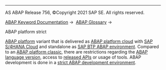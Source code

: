   

* * *

AS ABAP Release 756, ©Copyright 2021 SAP SE. All rights reserved.

[ABAP Keyword Documentation](https://help.sap.com/doc/abapdocu_756_index_htm/7.56/en-US/abenabap.htm) →  [ABAP Glossary](https://help.sap.com/doc/abapdocu_756_index_htm/7.56/en-US/abenabap_glossary.htm) → 

ABAP platform strict

[ABAP platform](https://help.sap.com/doc/abapdocu_756_index_htm/7.56/en-US/abenabap_platform_glosry.htm "Glossary Entry") variant that is delivered as [ABAP platform cloud](https://help.sap.com/doc/abapdocu_756_index_htm/7.56/en-US/abenabap_platform_cloud_glosry.htm "Glossary Entry") with [SAP S/4HANA Cloud](https://help.sap.com/doc/abapdocu_756_index_htm/7.56/en-US/abensap_s4hana_cloud_glosry.htm "Glossary Entry") and standalone as [SAP BTP ABAP environment](https://help.sap.com/doc/abapdocu_756_index_htm/7.56/en-US/abensap_btp_abap_env_glosry.htm "Glossary Entry"). Compared to an [ABAP platform classic](https://help.sap.com/doc/abapdocu_756_index_htm/7.56/en-US/abenabap_platform_classic_glosry.htm "Glossary Entry"), there are restrictions regarding the [ABAP language version](https://help.sap.com/doc/abapdocu_756_index_htm/7.56/en-US/abenabap_version_glosry.htm "Glossary Entry"), access to [released APIs](https://help.sap.com/doc/abapdocu_756_index_htm/7.56/en-US/abenreleased_api_glosry.htm "Glossary Entry") or usage of tools. ABAP development is done in a [strict ABAP development environment](https://help.sap.com/doc/abapdocu_756_index_htm/7.56/en-US/abenstrict_abap_dev_envir_glosry.htm "Glossary Entry").